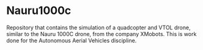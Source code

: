 # Nauru1000c
Repository that contains the simulation of a quadcopter and VTOL drone, similar to the Nauru 1000C drone, from the company XMobots. This is work done for the Autonomous Aerial Vehicles discipline.
